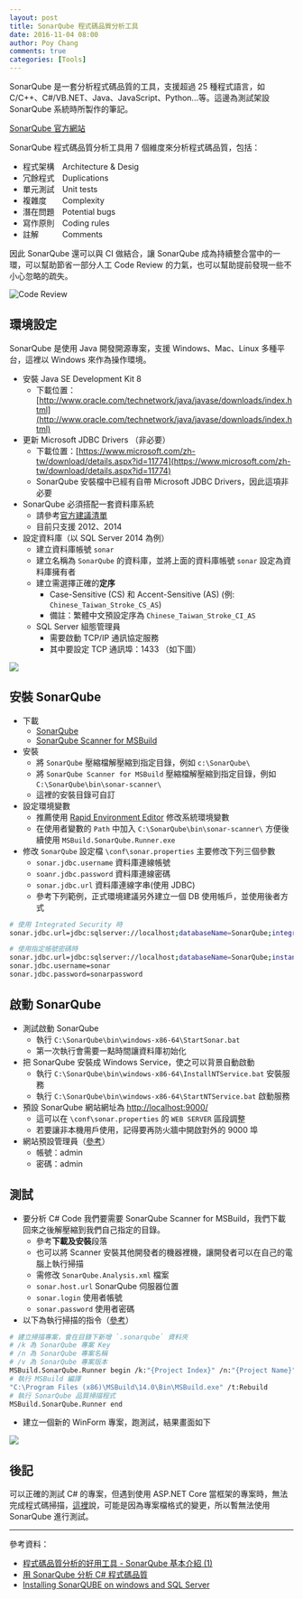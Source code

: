 ```yaml
---
layout: post
title: SonarQube 程式碼品質分析工具
date: 2016-11-04 08:00
author: Poy Chang
comments: true
categories: [Tools]
---
```

SonarQube 是一套分析程式碼品質的工具，支援超過 25 種程式語言，如 C/C++、C#/VB.NET、Java、JavaScript、Python...等。這邊為測試架設 SonarQube 系統時所製作的筆記。

[SonarQube 官方網站](http://www.sonarqube.org/)

SonarQube 程式碼品質分析工具用 7 個維度來分析程式碼品質，包括：

* 程式架構　Architecture & Desig
* 冗餘程式　Duplications
* 單元測試　Unit tests
* 複雜度　　Complexity
* 潛在問題　Potential bugs
* 寫作原則　Coding rules
* 註解　　　Comments

因此 SonarQube 還可以與 CI 做結合，讓 SonarQube 成為持續整合當中的一環，可以幫助節省一部分人工 Code Review 的力氣，也可以幫助提前發現一些不小心忽略的疏失。

![Code Review](http://i.imgur.com/BT0qDPe.png)

## 環境設定

SonarQube 是使用 Java 開發開源專案，支援 Windows、Mac、Linux 多種平台，這裡以 Windows 來作為操作環境。

* 安裝 Java SE Development Kit 8
  * 下載位置：[http://www.oracle.com/technetwork/java/javase/downloads/index.html](http://www.oracle.com/technetwork/java/javase/downloads/index.html)
* 更新 Microsoft JDBC Drivers （非必要）
  * 下載位置：[https://www.microsoft.com/zh-tw/download/details.aspx?id=11774](https://www.microsoft.com/zh-tw/download/details.aspx?id=11774)
  * SonarQube 安裝檔中已經有自帶 Microsoft JDBC Drivers，因此這項非必要
* SonarQube 必須搭配一套資料庫系統
  * 請參考[官方建議清單](http://docs.sonarqube.org/display/SONAR/Requirements)
  * 目前只支援 2012、2014
* 設定資料庫（以 SQL Server 2014 為例）
  * 建立資料庫帳號 `sonar`
  * 建立名稱為 `SonarQube` 的資料庫，並將上面的資料庫帳號 `sonar` 設定為資料庫擁有者
  * 建立需選擇正確的**定序**
    * Case-Sensitive (CS) 和 Accent-Sensitive (AS) (例: `Chinese_Taiwan_Stroke_CS_AS`)
    * 備註：繁體中文預設定序為 `Chinese_Taiwan_Stroke_CI_AS`
  * SQL Server 組態管理員
    * 需要啟動 TCP/IP 通訊協定服務
    * 其中要設定 TCP 通訊埠：1433 （如下圖）

![](http://i.imgur.com/pt0za2I.png)

## 安裝 SonarQube

* 下載
  * [SonarQube](http://www.sonarqube.org/downloads/)
  * [SonarQube Scanner for MSBuild](http://docs.sonarqube.org/display/SCAN/Analyzing+with+SonarQube+Scanner+for+MSBuild)
* 安裝
  * 將 `SonarQube` 壓縮檔解壓縮到指定目錄，例如 `c:\SonarQube\`
  * 將 `SonarQube Scanner for MSBuild` 壓縮檔解壓縮到指定目錄，例如 `C:\SonarQube\bin\sonar-scanner\`
  * 這裡的安裝目錄可自訂
* 設定環境變數
  * 推薦使用 [Rapid Environment Editor](http://www.rapidee.com/en/about) 修改系統環境變數
  * 在使用者變數的 `Path` 中加入 `C:\SonarQube\bin\sonar-scanner\` 方便後續使用 `MSBuild.SonarQube.Runner.exe`
* 修改 `SonarQube` 設定檔 `\conf\sonar.properties` 主要修改下列三個參數
  * `sonar.jdbc.username` 資料庫連線帳號
  * `soanr.jdbc.password` 資料庫連線密碼
  * `sonar.jdbc.url` 資料庫連線字串(使用 JDBC)
  * 參考下列範例，正式環境建議另外建立一個 DB 使用帳戶，並使用後者方式

```bash
# 使用 Integrated Security 時
sonar.jdbc.url=jdbc:sqlserver://localhost;databaseName=SonarQube;integratedSecurity=true

# 使用指定帳號密碼時
sonar.jdbc.url=jdbc:sqlserver://localhost;databaseName=SonarQube;instance=MSSQLSERVER;SelectMethod=Cursor;
sonar.jdbc.username=sonar
sonar.jdbc.password=sonarpassword
```

## 啟動 SonarQube

* 測試啟動 SonarQube
  * 執行 `C:\SonarQube\bin\windows-x86-64\StartSonar.bat`
  * 第一次執行會需要一點時間讓資料庫初始化
* 把 SonarQube 安裝成 Windows Service，使之可以背景自動啟動
  * 執行 `C:\SonarQube\bin\windows-x86-64\InstallNTService.bat` 安裝服務
  * 執行 `C:\SonarQube\bin\windows-x86-64\StartNTService.bat` 啟動服務
* 預設 SonarQube 網站網址為 [http://localhost:9000/](http://localhost:9000/)
  * 這可以在 `\conf\sonar.properties` 的 `WEB SERVER` 區段調整
  * 若要讓非本機用戶使用，記得要再防火牆中開啟對外的 9000 埠
* 網站預設管理員（[參考](http://docs.sonarqube.org/display/SONAR/Authentication#Authentication-AdminCredentialsDefaultAdminCredentials)）
  * 帳號：admin
  * 密碼：admin

## 測試

* 要分析 C# Code 我們要需要 SonarQube Scanner for MSBuild，我們下載回來之後解壓縮到我們自己指定的目錄。
  *  參考**下載及安裝**段落
  *  也可以將 Scanner 安裝其他開發者的機器裡機，讓開發者可以在自己的電腦上執行掃描
    *  需修改 `SonarQube.Analysis.xml` 檔案
    *  `sonar.host.url` SonarQube 伺服器位置
    *  `sonar.login` 使用者帳號
    *  `sonar.password` 使用者密碼
* 以下為執行掃描的指令（[參考](http://docs.sonarqube.org/display/SCAN/From+the+Command+Line)）

```bash
# 建立掃描專案，會在目錄下新增 `.sonarqube` 資料夾
# /k 為 SonarQube 專案 Key
# /n 為 SonarQube 專案名稱
# /v 為 SonarQube 專案版本
MSBuild.SonarQube.Runner begin /k:"{Project Index}" /n:"{Project Name}" /v:"1.0"
# 執行 MSBuild 編譯
"C:\Program Files (x86)\MSBuild\14.0\Bin\MSBuild.exe" /t:Rebuild
# 執行 SonarQube 品質掃描程式
MSBuild.SonarQube.Runner end
```

* 建立一個新的 WinForm 專案，跑測試，結果畫面如下

![](http://i.imgur.com/DYIMMO4.png)

## 後記

可以正確的測試 C# 的專案，但遇到使用 ASP.NET Core 當框架的專案時，無法完成程式碼掃描，[這裡](http://stackoverflow.com/questions/37841439/running-sonarqube-against-an-asp-net-core-solution-project)說，可能是因為專案檔格式的變更，所以暫無法使用 SonarQube 進行測試。

----------

參考資料：

* [程式碼品質分析的好用工具 - SonarQube 基本介紹 (1)](https://dotblogs.com.tw/kirkchen/2016/06/04/sonarqube-introduction)
* [用 SonarQube 分析 C# 程式碼品質](https://dotblogs.com.tw/supershowwei/2016/10/30/164450)
* [Installing SonarQUBE on windows and SQL Server](http://www.codewrecks.com/blog/index.php/2015/10/30/installing-sonarqube-on-windows-and-sql-server/)
